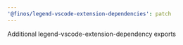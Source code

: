 ```yaml
---
'@finos/legend-vscode-extension-dependencies': patch
---
```


Additional legend-vscode-extension-dependency exports
